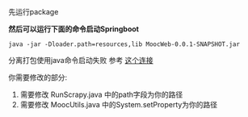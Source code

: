 先运行package

**然后可以运行下面的命令启动Springboot**
```
java -jar -Dloader.path=resources,lib MoocWeb-0.0.1-SNAPSHOT.jar
```

分离打包使用java命令启动失败 参考 [这个连接](https://blog.csdn.net/u013314786/article/details/81120240)


你需要修改的部分:
1. 需要修改 RunScrapy.java 中的path字段为你的路径
2. 需要修改 MoocUtils.java 中的System.setProperty为你的路径